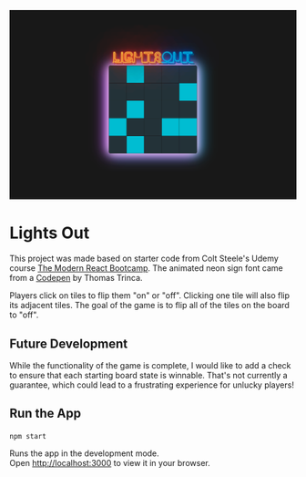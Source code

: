 ![screenshot](screenshot.png)

# Lights Out

This project was made based on starter code from Colt Steele's Udemy course [The Modern React Bootcamp](https://www.udemy.com/course/modern-react-bootcamp/). The animated neon sign font came from a [Codepen](https://codepen.io/Trinca/pen/NrvpWa) by Thomas Trinca.

Players click on tiles to flip them "on" or "off". Clicking one tile will also flip its adjacent tiles. The goal of the game is to flip all of the tiles on the board to "off". 

## Future Development

While the functionality of the game is complete, I would like to add a check to ensure that each starting board state is winnable. That's not currently a guarantee, which could lead to a frustrating experience for unlucky players!

## Run the App

`npm start`

Runs the app in the development mode.\
Open [http://localhost:3000](http://localhost:3000) to view it in your browser.